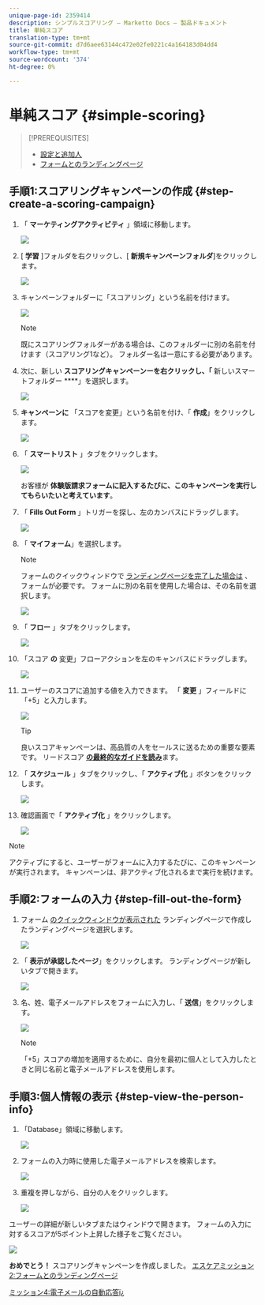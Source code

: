 ```yaml
---
unique-page-id: 2359414
description: シンプルスコアリング — Marketto Docs — 製品ドキュメント
title: 単純スコア
translation-type: tm+mt
source-git-commit: d7d6aee63144c472e02fe0221c4a164183d04dd4
workflow-type: tm+mt
source-wordcount: '374'
ht-degree: 0%

---
```



# 単純スコア {#simple-scoring}

>[!PREREQUISITES]
>
>* [設定と追加人](get-set-up-and-add-a-person.md)
>* [フォームとのランディングページ](landing-page-with-a-form.md)


## 手順1:スコアリングキャンペーンの作成 {#step-create-a-scoring-campaign}

1. 「 **マーケティングアクティビティ** 」領域に移動します。

   ![](assets/ma-1.png)

1. [ **学習** ]フォルダを右クリックし、[ **新規キャンペーンフォルダ**]をクリックします。

   ![](assets/two-2.png)

1. キャンペーンフォルダーに「スコアリング」という名前を付けます。

   ![](assets/three-1.png)

   >[!NOTE]
   >
   >既にスコアリングフォルダーがある場合は、このフォルダーに別の名前を付けます（スコアリング1など）。 フォルダー名は一意にする必要があります。

1. 次に、新しい **スコアリングキャンペーンーを右クリックし、「** 新しいスマートフォルダー ****」を選択します。

   ![](assets/four.png)

1. **キャンペーンに** 「スコアを変更」という名前を付け、「 **作成**」をクリックします。

   ![](assets/five-1.png)

1. 「 **スマートリスト** 」タブをクリックします。

   ![](assets/six-1.png)

   お客様が **体験版請求フォームに記入するたびに、このキャンペーンを実行してもらいたいと考えています**。

1. 「 **Fills Out Form** 」トリガーを探し、左のカンバスにドラッグします。

   ![](assets/image2014-9-24-11-3a43-3a35.png)

1. 「 **マイフォーム**」を選択します。

   >[!NOTE]
   >
   >フォームのクイックウィンドウで [ランディングページを完了した場合は](/help/marketo/getting-started/quick-wins/landing-page-with-a-form.md) 、フォームが必要です。 フォームに別の名前を使用した場合は、その名前を選択します。

   ![](assets/image2014-9-24-11-3a44-3a16.png)

1. 「 **フロー** 」タブをクリックします。

   ![](assets/image2014-9-24-11-3a44-3a33.png)

1. 「スコア **の** 変更」フローアクションを左のキャンバスにドラッグします。

   ![](assets/image2014-9-24-11-3a44-3a45.png)

1. ユーザーのスコアに追加する値を入力できます。 「 **変更** 」フィールドに「+5」と入力します。

   ![](assets/eleven-1.png)

   >[!TIP]
   >
   >良いスコアキャンペーンは、高品質の人をセールスに送るための重要な要素です。 リードスコア [**の最終的なガイドを読み**](https://www.marketo.com/definitive-guides/lead-scoring/)ます。

1. 「 **スケジュール** 」タブをクリックし、「 **アクティブ化** 」ボタンをクリックします。

   ![](assets/twelve-1.png)

1. 確認画面で「 **アクティブ化** 」をクリックします。

   ![](assets/thirteen-1.png)

>[!NOTE]
>
>アクティブにすると、ユーザーがフォームに入力するたびに、このキャンペーンが実行されます。 キャンペーンは、非アクティブ化されるまで実行を続けます。

## 手順2:フォームの入力 {#step-fill-out-the-form}

1. フォーム [のクイックウィンドウが表示された](/help/marketo/getting-started/quick-wins/landing-page-with-a-form.md) ランディングページで作成したランディングページを選択します。

   ![](assets/fourteen-1.png)

1. 「 **表示が承認したページ**」をクリックします。 ランディングページが新しいタブで開きます。

   ![](assets/image2014-9-24-11-3a47-3a51.png)

1. 名、姓、電子メールアドレスをフォームに入力し、「 **送信**」をクリックします。

   ![](assets/image2014-9-24-11-3a47-3a59.png)

   >[!NOTE]
   >
   >「+5」スコアの増加を適用するために、自分を最初に個人として入力したときと同じ名前と電子メールアドレスを使用します。

## 手順3:個人情報の表示 {#step-view-the-person-info}

1. 「Database」領域に移動します。

   ![](assets/db-2.png)

1. フォームの入力時に使用した電子メールアドレスを検索します。

   ![](assets/eighteen.png)

1. 重複を押しながら、自分の人をクリックします。

   ![](assets/nineteen.png)

ユーザーの詳細が新しいタブまたはウィンドウで開きます。 フォームの入力に対するスコアが5ポイント上昇した様子をご覧ください。

![](assets/twenty.png)

**おめでとう！** スコアリングキャンペーンを作成しました。
[エスケアミッション2:フォームとのランディングページ](/help/marketo/getting-started/quick-wins/landing-page-with-a-form.md)

[ミッション4:電子メールの自動応答ï¿](/help/marketo/getting-started/quick-wins/email-auto-response.md)
